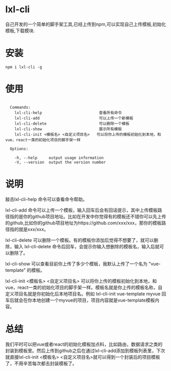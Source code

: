 # lxl-cli
自己开发的一个简单的脚手架工具,已经上传到npm,可以实现自己上传模板,初始化模板,下载模块.

# 安装
```
npm i lxl-cli -g
```

# 使用
```

  Commands:
    lxl-cli-help                         查看所有命令
    lxl-cli-add                          可以上传一个新模板
    lxl-cli-delete                       可以删除一个模板
    lxl-cli-show                         展示所有模板
    lxl-cli-init <模板名> <自定义项目名>   可以将你上传的模板初始化到本地，和vue，react一类的初始化项目的脚手架一样

  Options:

    -h, --help     output usage information
    -V, --version  output the version number
```

# 说明
敲击lxl-cli-help  命令可以查看命令帮助。

lxl-cli-add 命令可以上传一个模板，输入回车后会有回话提示，其中上传模板路径指的是你的github项目地址。比如在开发中你觉得有的模板还不错你可以先上传的github,比如你的github项目地址为https://github.com/xxx/xxx，那你的模板路径指的就是xxx/xxx。

lxl-cli-delete 可以删除一个模板。有的模板你添加后觉得不想要了，就可以删除，输入 lxl-cli-delete 命令后回车，会提示你输入想删除的模板名，输入后就可以删除了。

lxl-cli-show 可以查看目前你上传了多少个模板，我默认上传了一个名为 "vue-template" 的模板。

lxl-cli-init <模板名> <自定义项目名> 可以将你上传的模板初始化到本地，和vue，react一类的初始化项目的脚手架一样。模板名就是你上传的模板名称，自定义项目名就是你初始化后本地项目名。例如 lxl-cli-init vue-template myvue 回车后就会在你本地创建一个myvue的项目，项目内容就是vue-template模板内容。

# 总结

  我们平时可以把vue或者react的初始化模板加点料，比如路由，数据请求之类的封装到模板里。然后上传到github之后在通过lxl-cli-add添加到模板列表里，下次就直接lxl-cli-init <模板名> <自定义项目名>就可以得到一个封装后的项目模板了，不用辛苦每次都去封装模板了。